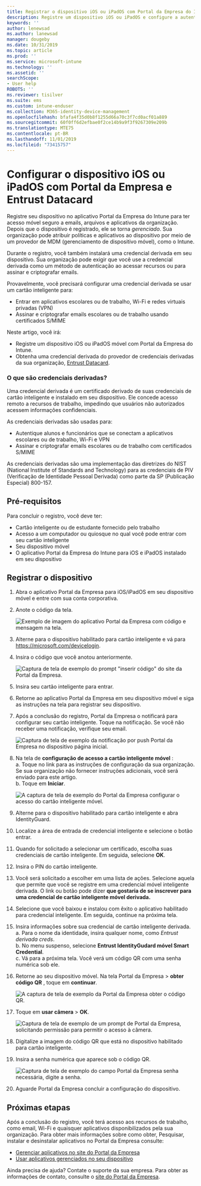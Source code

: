 ```yaml
---
title: Registrar o dispositivo iOS ou iPadOS com Portal da Empresa do Intune e Entrust Datacard
description: Registre um dispositivo iOS ou iPadOS e configure a autenticação de credenciais derivadas com Entrust Datacard.
keywords: ''
author: lenewsad
ms.author: lanewsad
manager: dougeby
ms.date: 10/31/2019
ms.topic: article
ms.prod: ''
ms.service: microsoft-intune
ms.technology: ''
ms.assetid: ''
searchScope:
- User help
ROBOTS: ''
ms.reviewer: tisilver
ms.suite: ems
ms.custom: intune-enduser
ms.collection: M365-identity-device-management
ms.openlocfilehash: bfafa4f35d0b8f1255d66a70c3f7cd0acf01a889
ms.sourcegitcommit: 60f0ff6d2efbae0f2ce14b9a9f3f9267309e209b
ms.translationtype: MTE75
ms.contentlocale: pt-BR
ms.lasthandoff: 11/01/2019
ms.locfileid: "73415757"
---
```

# <a name="set-up-ios-or-ipados-device-with-company-portal-and-entrust-datacard"></a>Configurar o dispositivo iOS ou iPadOS com Portal da Empresa e Entrust Datacard

Registre seu dispositivo no aplicativo Portal da Empresa do Intune para ter acesso móvel seguro a emails, arquivos e aplicativos da organização. Depois que o dispositivo é registrado, ele se torna *gerenciado*. Sua organização pode atribuir políticas e aplicativos ao dispositivo por meio de um provedor de MDM (gerenciamento de dispositivo móvel), como o Intune.  

Durante o registro, você também instalará uma credencial derivada em seu dispositivo. Sua organização pode exigir que você use a credencial derivada como um método de autenticação ao acessar recursos ou para assinar e criptografar emails. 

Provavelmente, você precisará configurar uma credencial derivada se usar um cartão inteligente para:  

* Entrar em aplicativos escolares ou de trabalho, Wi-Fi e redes virtuais privadas (VPN)
* Assinar e criptografar emails escolares ou de trabalho usando certificados S/MIME  

Neste artigo, você irá:  

   * Registre um dispositivo iOS ou iPadOS móvel com Portal da Empresa do Intune.  
   * Obtenha uma credencial derivada do provedor de credenciais derivadas da sua organização, [Entrust Datacard](https://www.entrustdatacard.com/).  

### <a name="what-are-derived-credentials"></a>O que são credenciais derivadas?  
Uma credencial derivada é um certificado derivado de suas credenciais de cartão inteligente e instalado em seu dispositivo. Ele concede acesso remoto a recursos de trabalho, impedindo que usuários não autorizados acessem informações confidenciais.  

As credenciais derivadas são usadas para: 
* Autentique alunos e funcionários que se conectam a aplicativos escolares ou de trabalho, Wi-Fi e VPN
* Assinar e criptografar emails escolares ou de trabalho com certificados S/MIME

As credenciais derivadas são uma implementação das diretrizes do NIST (National Institute of Standards and Technology) para as credenciais de PIV (Verificação de Identidade Pessoal Derivada) como parte da SP (Publicação Especial) 800-157.  

## <a name="prerequisites"></a>Pré-requisitos

 Para concluir o registro, você deve ter:

* Cartão inteligente ou de estudante fornecido pelo trabalho
* Acesso a um computador ou quiosque no qual você pode entrar com seu cartão inteligente
* Seu dispositivo móvel
* O aplicativo Portal da Empresa do Intune para iOS e iPadOS instalado em seu dispositivo  


## <a name="enroll-device"></a>Registrar o dispositivo  
1. Abra o aplicativo Portal da Empresa para iOS/iPadOS em seu dispositivo móvel e entre com sua conta corporativa.  

2. Anote o código da tela.  

    ![Exemplo de imagem do aplicativo Portal da Empresa com código e mensagem na tela.](./media/copy-code-intercede.png)   

3. Alterne para o dispositivo habilitado para cartão inteligente e vá para https://microsoft.com/devicelogin. 
4. Insira o código que você anotou anteriormente.  

    ![Captura de tela de exemplo do prompt "inserir código" do site da Portal da Empresa.](./media/enter-code-intercede.png)   

5. Insira seu cartão inteligente para entrar.   
6. Retorne ao aplicativo Portal da Empresa em seu dispositivo móvel e siga as instruções na tela para registrar seu dispositivo.  
7. Após a conclusão do registro, Portal da Empresa o notificará para configurar seu cartão inteligente. Toque na notificação. Se você não receber uma notificação, verifique seu email.   

    ![Captura de tela de exemplo da notificação por push Portal da Empresa no dispositivo página inicial.](./media/action-required-in-app-intercede.png)  

8. Na tela de **configuração de acesso a cartão inteligente móvel** :   
    a. Toque no link para as instruções de configuração da sua organização. Se sua organização não fornecer instruções adicionais, você será enviado para este artigo.  
    b. Toque em **Iniciar**.  

    ![A captura de tela de exemplo do Portal da Empresa configurar o acesso do cartão inteligente móvel.](./media/smart-card-info-intercede.png)

9. Alterne para o dispositivo habilitado para cartão inteligente e abra IdentityGuard. 
10. Localize a área de entrada de credencial inteligente e selecione o botão entrar.  
11. Quando for solicitado a selecionar um certificado, escolha suas credenciais de cartão inteligente. Em seguida, selecione **OK**. 
12. Insira o PIN do cartão inteligente.  
13. Você será solicitado a escolher em uma lista de ações. Selecione aquela que permite que você se registre em uma credencial móvel inteligente derivada. O link ou botão pode dizer **que gostaria de se inscrever para uma credencial de cartão inteligente móvel derivada.**  
14. Selecione que você baixou e instalou com êxito o aplicativo habilitado para credencial inteligente. Em seguida, continue na próxima tela.   
15. Insira informações sobre sua credencial de cartão inteligente derivada.  
    a. Para o nome da identidade, insira qualquer nome, como *Entrust derivada creds*.  
    b. No menu suspenso, selecione **Entrust IdentityGudard móvel Smart Credential**.  
    c. Vá para a próxima tela. Você verá um código QR com uma senha numérica sob ele.  

16. Retorne ao seu dispositivo móvel. Na tela Portal da Empresa > **obter código QR** , toque em **continuar**. 

    ![A captura de tela de exemplo da Portal da Empresa obter o código QR.](./media/get-qr-code-intercede.png)  
17. Toque em **usar câmera** > **OK**.  

    ![Captura de tela de exemplo de um prompt de Portal da Empresa, solicitando permissão para permitir o acesso à câmera.](./media/allow-cp-camera-access-intercede.png)  
18. Digitalize a imagem do código QR que está no dispositivo habilitado para cartão inteligente.  
19. Insira a senha numérica que aparece sob o código QR.  

    ![Captura de tela de exemplo do campo Portal da Empresa senha necessária, digite a senha.](./media/enter-password-derived-credentials.png)   

20. Aguarde Portal da Empresa concluir a configuração do dispositivo.  


## <a name="next-steps"></a>Próximas etapas  
Após a conclusão do registro, você terá acesso aos recursos de trabalho, como email, Wi-Fi e quaisquer aplicativos disponibilizados pela sua organização. Para obter mais informações sobre como obter, Pesquisar, instalar e desinstalar aplicativos no Portal da Empresa consulte:

* [Gerenciar aplicativos no site do Portal da Empresa](manage-apps-cpweb.md)  
* [Usar aplicativos gerenciados no seu dispositivo](use-managed-apps-on-your-device-ios.md)  

Ainda precisa de ajuda? Contate o suporte da sua empresa. Para obter as informações de contato, consulte o [site do Portal da Empresa](https://go.microsoft.com/fwlink/?linkid=2010980).  

